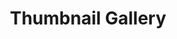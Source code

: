 ---
title:			"Thumbnail Gallery"
slug:			thumbnail-gallery
src:			/template-overviews/thumbnail-gallery
categories:		template unstyled
description:	"A thumbnail grid perfect for creating photo galleries quickly and easily with Bootstrap 4."
bump:			"A simple image gallery template."
img-src:		/img/templates/thumbnail-gallery.jpg
img-desc:		"Bootstrap Image Gallery Template"
layout:			template-overview

meta-title: "Thumbnail Gallery - Bootstrap 4 Image Gallery" 
meta-description: "A Bootstrap 4 photo gallery template with thumbnails and a working grid. All Start Bootstrap templates are free to download and open source."

features:
  - Thumbnail links for each image
  - Fixed top navigation bar
  - Easily customizable Bootstrap responsive grid format

long-description: "Thumbnail Gallery is a simple image gallery template for Bootstrap built websites. It features a 3x4 image grid with thumbnails."

alt-version:		"no"
user-version:		"no"

v4-version:			"yes"
alt-v4:				"https://github.com/BlackrockDigital/startbootstrap-thumbnail-gallery/archive/v4-dev.zip"

redirect_from:
  - /thumbnail-gallery/
  - /thumbnail-gallery.php/
  - /thumbnail-gallery.html/
  - /templates/thumbnail-gallery.html/
  - /templates/thumbnail-gallery/
  - /downloads/thumbnail-gallery.zip/
---